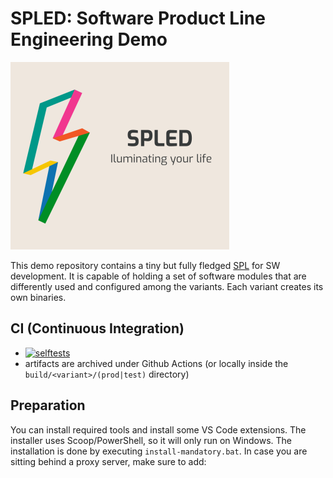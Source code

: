 # SPLED: Software Product Line Engineering Demo

![Alt text](doc/_figures/SPLED_logo.png)

This demo repository contains a tiny but fully fledged [SPL](https://en.wikipedia.org/wiki/Software_product_line) for SW development. It is capable of holding a set of software modules that are differently used and configured among the variants. Each variant creates its own binaries.

## CI (Continuous Integration)

* [![selftests](https://github.com/avengineers/spldemo/actions/workflows/test.yml/badge.svg)](https://github.com/avengineers/spldemo/actions/workflows/test.yml)
* artifacts are archived under Github Actions (or locally inside the `build/<variant>/(prod|test)` directory)

## Preparation

You can install required tools and install some VS Code extensions. The installer uses Scoop/PowerShell, so it will only run on Windows. The installation is done by executing `install-mandatory.bat`. In case you are sitting behind a proxy server, make sure to add:
